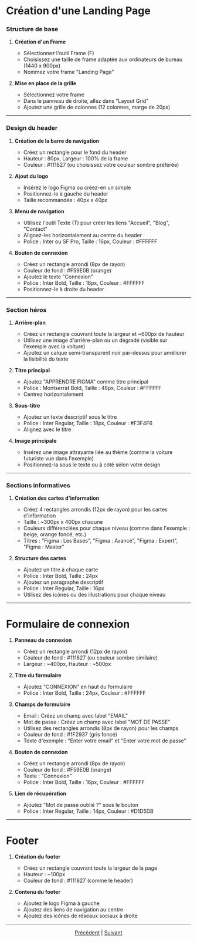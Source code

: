 # Création d'une Landing Page

### Structure de base

1. **Création d'un Frame**
   - Sélectionnez l'outil Frame (F)
   - Choisissez une taille de frame adaptée aux ordinateurs de bureau (1440 x 900px)
   - Nommez votre frame "Landing Page"

2. **Mise en place de la grille**
   - Sélectionnez votre frame
   - Dans le panneau de droite, allez dans "Layout Grid"
   - Ajoutez une grille de colonnes (12 colonnes, marge de 20px)

---

### Design du header

1. **Création de la barre de navigation**
   - Créez un rectangle pour le fond du header
   - Hauteur : 80px, Largeur : 100% de la frame
   - Couleur : #111827 (ou choisissez votre couleur sombre préférée)

2. **Ajout du logo**
   - Insérez le logo Figma ou créez-en un simple
   - Positionnez-le à gauche du header
   - Taille recommandée : 40px x 40px

3. **Menu de navigation**
   - Utilisez l'outil Texte (T) pour créer les liens "Accueil", "Blog", "Contact"
   - Alignez-les horizontalement au centre du header
   - Police : Inter ou SF Pro, Taille : 16px, Couleur : #FFFFFF

4. **Bouton de connexion**
   - Créez un rectangle arrondi (8px de rayon)
   - Couleur de fond : #F59E0B (orange)
   - Ajoutez le texte "Connexion"
   - Police : Inter Bold, Taille : 16px, Couleur : #FFFFFF
   - Positionnez-le à droite du header

---

### Section héros

1. **Arrière-plan**
   - Créez un rectangle couvrant toute la largeur et ~600px de hauteur
   - Utilisez une image d'arrière-plan ou un dégradé (visible sur l'exemple avec la voiture)
   - Ajoutez un calque semi-transparent noir par-dessus pour améliorer la lisibilité du texte

2. **Titre principal**
   - Ajoutez "APPRENDRE FIGMA" comme titre principal
   - Police : Montserrat Bold, Taille : 48px, Couleur : #FFFFFF
   - Centrez horizontalement

3. **Sous-titre**
   - Ajoutez un texte descriptif sous le titre
   - Police : Inter Regular, Taille : 18px, Couleur : #F3F4F6
   - Alignez avec le titre

4. **Image principale**
   - Insérez une image attrayante liée au thème (comme la voiture futuriste vue dans l'exemple)
   - Positionnez-la sous le texte ou à côté selon votre design

---

### Sections informatives

1. **Création des cartes d'information**
   - Créez 4 rectangles arrondis (12px de rayon) pour les cartes d'information
   - Taille : ~300px x 400px chacune
   - Couleurs différenciées pour chaque niveau (comme dans l'exemple : beige, orange foncé, etc.)
   - Titres : "Figma : Les Bases", "Figma : Avancé", "Figma : Expert", "Figma : Master"

2. **Structure des cartes**
   - Ajoutez un titre à chaque carte
   - Police : Inter Bold, Taille : 24px
   - Ajoutez un paragraphe descriptif
   - Police : Inter Regular, Taille : 16px
   - Utilisez des icônes ou des illustrations pour chaque niveau

---

# Formulaire de connexion

1. **Panneau de connexion**
   - Créez un rectangle arrondi (12px de rayon)
   - Couleur de fond : #111827 (ou couleur sombre similaire)
   - Largeur : ~400px, Hauteur : ~500px

2. **Titre du formulaire**
   - Ajoutez "CONNEXION" en haut du formulaire
   - Police : Inter Bold, Taille : 24px, Couleur : #FFFFFF

3. **Champs de formulaire**
   - Email : Créez un champ avec label "EMAIL"
   - Mot de passe : Créez un champ avec label "MOT DE PASSE"
   - Utilisez des rectangles arrondis (8px de rayon) pour les champs
   - Couleur de fond : #1F2937 (gris foncé)
   - Texte d'exemple : "Enter votre email" et "Enter votre mot de passe"

4. **Bouton de connexion**
   - Créez un rectangle arrondi (8px de rayon)
   - Couleur de fond : #F59E0B (orange)
   - Texte : "Connexion"
   - Police : Inter Bold, Taille : 16px, Couleur : #FFFFFF

5. **Lien de récupération**
   - Ajoutez "Mot de passe oublié ?" sous le bouton
   - Police : Inter Regular, Taille : 14px, Couleur : #D1D5DB


---

# Footer

1. **Création du footer**
   - Créez un rectangle couvrant toute la largeur de la page
   - Hauteur : ~100px
   - Couleur de fond : #111827 (comme le header)

2. **Contenu du footer**
   - Ajoutez le logo Figma à gauche
   - Ajoutez des liens de navigation au centre
   - Ajoutez des icônes de réseaux sociaux à droite

---


<p align="center">
<a href="./Interface.md">Précédent</a> 
   |
  <a href="./Composants.md">Suivant</a>
</p>